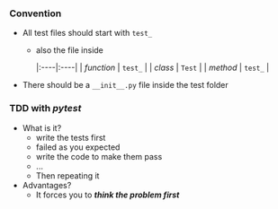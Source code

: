 ### Convention 
- All test files should start with ```test_```
	- also the file inside

    	|:----|:----|
    	| *function* | ```test_``` |
    	| *class* | ```Test``` |
    	| *method* | ```test_``` |
	
- There should be a ```__init__.py``` file inside the test folder


### TDD with *pytest*
- What is it?
    - write the tests first
    - failed as you expected
    - write the code to make them pass
    - ...
    - Then repeating it 
- Advantages?
	- It forces you to ***think the problem first***